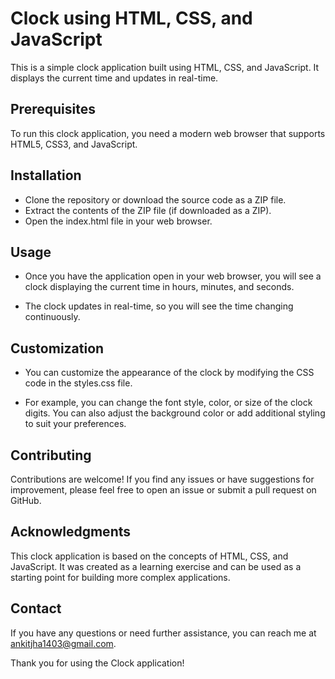 # Clock using HTML, CSS, and JavaScript
This is a simple clock application built using HTML, CSS, and JavaScript. It displays the current time and updates in real-time.

## Prerequisites
To run this clock application, you need a modern web browser that supports HTML5, CSS3, and JavaScript.

## Installation
- Clone the repository or download the source code as a ZIP file.
- Extract the contents of the ZIP file (if downloaded as a ZIP).
- Open the index.html file in your web browser.
 
## Usage
- Once you have the application open in your web browser, you will see a clock displaying the current time in hours, minutes, and seconds.

- The clock updates in real-time, so you will see the time changing continuously.

## Customization
- You can customize the appearance of the clock by modifying the CSS code in the styles.css file.

- For example, you can change the font style, color, or size of the clock digits. You can also adjust the background color or add additional styling to suit your preferences.

## Contributing
Contributions are welcome! If you find any issues or have suggestions for improvement, please feel free to open an issue or submit a pull request on GitHub.

## Acknowledgments
This clock application is based on the concepts of HTML, CSS, and JavaScript. It was created as a learning exercise and can be used as a starting point for building more complex applications.

## Contact
If you have any questions or need further assistance, you can reach me at ankitjha1403@gmail.com.

Thank you for using the Clock application!
